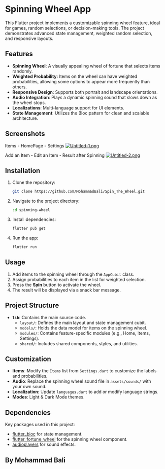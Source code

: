 # Spinning Wheel App

This Flutter project implements a customizable spinning wheel feature, ideal for games, random selections, or decision-making tools. The project demonstrates advanced state management, weighted random selection, and responsive layouts.

## Features

- **Spinning Wheel**: A visually appealing wheel of fortune that selects items randomly.
- **Weighted Probability**: Items on the wheel can have weighted probabilities, allowing some options to appear more frequently than others.
- **Responsive Design**: Supports both portrait and landscape orientations.
- **Audio Integration**: Plays a dynamic spinning sound that slows down as the wheel stops.
- **Localizations**: Multi-language support for UI elements.
- **State Management**: Utilizes the Bloc pattern for clean and scalable architecture.

## Screenshots

Items - HomePage - Settings
[![Untitled-1.png](https://i.postimg.cc/sDgYH5K8/Untitled-1.png)](https://postimg.cc/XXtBpGRc)

Add an Item - Edit an Item - Result after Spinning
[![Untitled-2.png](https://i.postimg.cc/bJMPXxkT/Untitled-2.png)](https://postimg.cc/xJKhMbsJ)

## Installation

1. Clone the repository:
   ```bash
   git clone https://github.com/MohammadBali/Spin_The_Wheel.git
   ```
2. Navigate to the project directory:
   ```bash
   cd spinning-wheel
   ```
3. Install dependencies:
   ```bash
   flutter pub get
   ```
4. Run the app:
   ```bash
   flutter run
   ```

## Usage

1. Add items to the spinning wheel through the `AppCubit` class.
2. Assign probabilities to each item in the list for weighted selection.
3. Press the **Spin** button to activate the wheel.
4. The result will be displayed via a snack bar message.

## Project Structure

- **`lib`**: Contains the main source code.
    - `layout/`: Defines the main layout and state management cubit.
    - `models/`: Holds the data model for items on the spinning wheel.
    - `modules/`: Contains feature-specific modules (e.g., Home, Items, Settings).
    - `shared/`: Includes shared components, styles, and utilities.

## Customization

- **Items**: Modify the `Items` list from `Settings.dart` to customize the labels and probabilities.
- **Audio**: Replace the spinning wheel sound file in `assets/sounds/` with your own sound.
- **Localization**: Update `languages.dart` to add or modify language strings.
- **Modes**: Light & Dark Mode themes.

## Dependencies

Key packages used in this project:
- [flutter_bloc](https://pub.dev/packages/flutter_bloc) for state management.
- [flutter_fortune_wheel](https://pub.dev/packages/flutter_fortune_wheel) for the spinning wheel component.
- [audioplayers](https://pub.dev/packages/audioplayers) for sound effects.



## By Mohammad Bali
